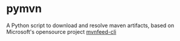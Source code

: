 # pymvn

A Python script to download and resolve maven artifacts, based on Microsoft's opensource project [mvnfeed-cli](https://github.com/microsoft/mvnfeed-cli)

